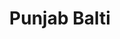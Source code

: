 ---
title: "Punjab Balti"
address: "15 Ranelagh Village, Dublin City Area South, Co. Dublin, Dublin 6"
tel: "+353 (0)14 96 0808"
county: "Dublin"
category: "Indian Restaurants"
type: "Content"
lat: "53.32568359375"
lng: "-6.255621910095215"
---